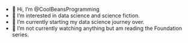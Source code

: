 - 👋 Hi, I’m @CoolBeansProgramming
- 👀 I’m interested in data science and science fiction.
- 🌱 I’m currently starting my data science journey over. 
- 💞️ I’m not currently watching anything but am reading the Foundation series.  

<!---
CoolBeansProgramming/CoolBeansProgramming is a ✨ special ✨ repository because its `README.md` (this file) appears on your GitHub profile.
You can click the Preview link to take a look at your changes.
--->
